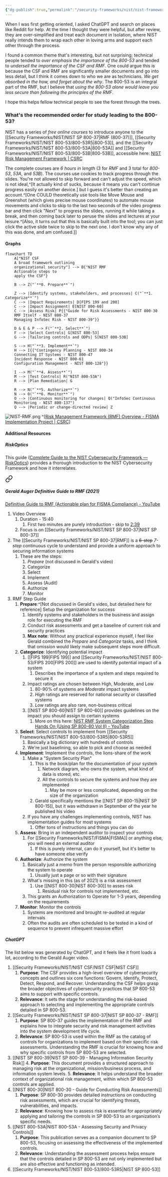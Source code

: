```yaml
---
{"dg-publish":true,"permalink":"/security-frameworks/nist/nist-frameworks-and-s-ps-overview/"}
---
```


When I was first getting oriented, I asked ChatGPT and search on places like Reddit for help. At the time I thought they were helpful, but after review, they are over-simplified and treat each document in isolation, where NIST really intends them to wrap each other in loving arms and support each other through the process.

I found a common theme that's interesting, but not surprising; technical people tended to *over emphasis the importance of the 800-53* and tended to *undersell the importance of the CSF and RMF*. One could argue this is because the CSF and RMF are significantly smaller documents and go into less detail, but I think it comes down to who we are as technicians. *We get absorbed in the how, and forget about the why*. The 800-53 is an integral part of the RMF, but I believe that *using the 800-53 alone would leave you less secure than following the principles of the RMF*.

I hope this helps fellow technical people to see the forest through the trees.
### What's the recommended order for study leading to the 800-53?
NIST has a series of *free online courses* to introduce anyone to the [[Security Frameworks/NIST/NIST SP 800-37\|RMF (800-37)]], [[Security Frameworks/NIST/NIST 800-53/800-53R5\|800-53]], and the [[Security Frameworks/NIST/NIST 800-53/800-53A\|800-53A]] and [[Security Frameworks/NIST/NIST 800-53/800-53B\|800-53B]], accessible here: [NIST Risk Management Framework | CSRC](https://csrc.nist.gov/projects/risk-management/rmf-courses)

The complete courses are *6 hours in length* (3 for *RMF* and 3 total for *800-53*, *53A*, and *53B*). The courses use cookies to track progress through the slides. You're not allowed to skip forward and can't adjust the speed, which is not ideal,^[It actually kind of sucks, because it means you can't continue progress easily on another device.] but I guess it's better than creating an account.^[One COULD theoretically use tools like Move Mouse and Greenshot (which gives precise mouse coordinates) to automate mouse movements and clicks to skip to the last two seconds of the video progress bar and then click "Next" to progress the slides, running it while taking a break, and then coming back later to peruse the slides and lectures at your leisure.^[Also, it turns out that this is basically built into the tool; you can just click the active slide twice to skip to the next one. I don't know why any of this was done, and am confused.]]

#### Graphs
```mermaid
flowchart TD
    A["NIST CSF
    A broad framework outlining
    organizational security"] --> B{"NIST RMF
    Actionable steps to
    apply the CSF"}
  
    B --> Z("`**0. Prepare**`")
  
    Z --> |Identify systems, stakeholders, and processes| C("`**1. Categorize**`")
    C --> |Impact Requirements| D[FIPS 199 and 200]
    C --> |Impact Assignment| E[NIST 800-60]
    C --> |Assess Risk| P{{"Guide for Risk Assessments - NIST 800-30
    RMF Itself - NIST 800-37
    Managing InfoSec Risk - NIST 800-39"}}
  
    D & E & P --> F("`**2. Select**`")
    F --> |Select Controls| G[NIST 800-53]
    G --> |Tailoring controls and ODPs| S[NIST 800-53B]
  
    S --> H("`**3. Implement**`")
    H --> I{{"Contingency Planning - NIST 800-34
    Connecting IT Systems - NIST 800-47
    Incident Response - NIST 800-61
    Configuration Management - NIST 800-128"}}
  
    I --> M("`**4. Assess**`")
    M --> |Test Controls| R("NIST 800-53A")
    R --> |Plan Remediation| G
 
    R --> N("`**5. Authorize**`")
    N --> O("`**6. Monitor**`")
    O --> |Continuous monitoring for changes| Q("InfoSec Continuous
    Monitoring - NIST 800-137")
    Q --> |Periodic or change-directed review| Z
```

![NIST-RMF.png](/img/user/Attachments/NIST-RMF.png)
^[[Risk Management Framework (RMF) Overview - FISMA Implementation Project | CSRC](https://csrc.nist.rip/Projects/Risk-Management/Risk-Management-Framework-(RMF)-Overview)]

#### Additional Resources

##### RiskOptics
This guide ([Complete Guide to the NIST Cybersecurity Framework — RiskOptics](https://reciprocity.com/resource-center/complete-guide-to-the-nist-cybersecurity-framework/)) provides a thorough introduction to the NIST Cybersecurity Framework and how it interrelates.


<div class="transclusion internal-embed is-loaded"><a class="markdown-embed-link" href="/security-frameworks/nist/nist-sp-800-37/#gerald-auger-definitive-guide-to-rmf-2021" aria-label="Open link"><svg xmlns="http://www.w3.org/2000/svg" width="24" height="24" viewBox="0 0 24 24" fill="none" stroke="currentColor" stroke-width="2" stroke-linecap="round" stroke-linejoin="round" class="svg-icon lucide-link"><path d="M10 13a5 5 0 0 0 7.54.54l3-3a5 5 0 0 0-7.07-7.07l-1.72 1.71"></path><path d="M14 11a5 5 0 0 0-7.54-.54l-3 3a5 5 0 0 0 7.07 7.07l1.71-1.71"></path></svg></a><div class="markdown-embed">



##### Gerald Auger Definitive Guide to RMF (2021)
[Definitive Guide to RMF (Actionable plan for FISMA Compliance) - YouTube](https://www.youtube.com/watch?v=8zxzqpw0jBA)
1. Video Overview
	1. Duration - 15:40
		1. First two minutes are purely introduction - skip to [2:39](https://youtu.be/8zxzqpw0jBA?si=ZvR4u-Rwlj0lZPiS&t=159)
	2. Focus is on [[Security Frameworks/NIST/NIST SP 800-37\|NIST SP 800-37]]
2. The [[Security Frameworks/NIST/NIST SP 800-37\|RMF]] is a ~~6-step~~ *7-step* continuous cycle to understand and provide a uniform approach to securing information systems
	1. These are the steps:
		1. *Prepare* (not discussed in Gerald's video)
		2. Categorize
		3. Select
		4. Implement
		5. Assess (Audit)
		6. Authorize
		7. Monitor
3. RMF Step Guide
	1. **Prepare**:^[Not discussed in Gerald's video, but detailed here for reference] Setup the organization for success
		1. Identify systems and stakeholders in the business and assign role for executing the RMF
		2. Conduct risk assessments and get a baseline of current risk and security practices
		3. **Max note**: Without any practical experience myself, I feel like Gerald combined the *Prepare* and *Categorize* tasks, and I think that omission would likely make subsequent steps more difficult.
	2. **Categorize**: Identifying potential impact
		1. [[FIPS 199\|FIPS 199]] and [[Security Frameworks/NIST/NIST 800-53/FIPS 200\|FIPS 200]] are used to identify potential impact of a system
			1. Describes the importance of a system and steps required to secure it
		2. Impact ratings are chosen between High, Moderate, and Low
			1. 80-90% of systems are *Moderate* impact systems
			2. *High* ratings are reserved for national security or classified systems
			3. *Low* ratings are also rare, non-business critical
		3. [[NIST SP 800-60\|NIST SP 800-60]] provides guidelines on the impact you should assign to certain systems
			1. More on this here: [NIST RMF System Categorization Step Hands On (Using SP 800-60 Vol II) - YouTube](https://www.youtube.com/watch?v=yAfM2E2aJEM)
	3. **Select**: Select controls to implement from [[Security Frameworks/NIST/NIST 800-53/800-53R5\|800-53R5]]
		1. Basically a big dictionary with hundreds of controls
		2. We're just baselining, so able to pick and choose as needed
	4. **Implement**: Implement the controls, the lions-share of the work
		1. Make a "System Security Plan"
			1. This is the book/plan for the documentation of your system
				1. Network diagram, who owns the system, what kind of data is stored, etc.
				2. All the controls to secure the systems and how they are implemented
					1. May be more or less complicated, depending on the size of the organization
			2. Gerald specifically mentions the [[NIST SP 800-15\|NIST SP 800-15]], but it was withdrawn in September of the year he published his video
		2. If you have any challenges implementing controls, NIST has implementation guides for most systems
			1. Offer tons of instructions and things you can do
	5. **Assess**: Bring in an independent auditor to inspect your controls
		1. For [[Security Frameworks/NIST/FISMA\|FISMA]] or anything else, you will need an external auditor
			1. If this is purely internal, can do it yourself, but it's better to have someone else verify
	6. **Authorize**: Authorize the system
		1. Basically just a memo from the person responsible authorizing the system to operate
			1. Usually just a page or so with their signature
		2. What's missing in this (as of 2021) is a risk assessment
			1. Use [[NIST 800-30\|NIST 800-30]] to asses risk
				1. Residual risk for controls not implemented, etc.
		3. This grants an Authorization to Operate for 1-3 years, depending on the requirements
	7. **Monitor**: Monitor the controls
		1. Systems are monitored and brought re-audited at regular intervals
		2. Often the audits are often scheduled to be tested in a kind of sequence to prevent infrequent massive effort


</div></div>


##### ChatGPT
The list below was generated by ChatGPT, and it feels like it front loads a lot, according to the Gerald Auger video. 
1. [[Security Frameworks/NIST/NIST CSF/NIST CSF\|NIST CSF]]
	1. **Purpose**: The CSF provides a high-level overview of cybersecurity concepts and outlines six core functions: Govern, Identify, Protect, Detect, Respond, and Recover. Understanding the CSF helps grasp the broader objectives of cybersecurity practices that SP 800-53 aims to support with specific controls.
	2. **Relevance**: It sets the stage for understanding the risk-based approach to selecting and implementing the appropriate controls detailed in SP 800-53.
2. [[Security Frameworks/NIST/NIST SP 800-37\|NIST SP 800-37 - RMF]]
	1. **Purpose**: SP 800-37 guides the implementation of the RMF and explains how to integrate security and risk management activities into the system development life cycle.
	2. **Relevance**: SP 800-53 is used within the RMF as the catalog of controls for organizations to implement based on their specific risk assessments. Understanding the RMF is crucial for knowing how and why specific controls from SP 800-53 are selected.
3. [[NIST SP 800-39\|NIST SP 800-39 - Managing Information Security Risk]]
	4. **Purpose**: This document provides a structured approach to managing risk at the organizational, mission/business process, and information system levels.
	5. **Relevance**: It helps understand the broader context of organizational risk management, within which SP 800-53 controls are applied.
4. [[NIST 800-30\|NIST 800-30 - Guide for Conducting Risk Assessments]]
	1. **Purpose**: SP 800-30 provides detailed instructions on conducting risk assessments, which are crucial for identifying threats, vulnerabilities, and impacts.
	2. **Relevance**: Knowing how to assess risk is essential for appropriately applying and tailoring the controls in SP 800-53 to an organization’s specific needs.
5. [[NIST 800-53A\|NIST 800-53A - Assessing Security and Privacy Controls]]
	1. **Purpose**: This publication serves as a companion document to SP 800-53, focusing on assessing the effectiveness of the implemented controls.
	2. **Relevance**: Understanding the assessment process helps ensure that the controls detailed in SP 800-53 are not only implemented but are also effective and functioning as intended.
6. [[Security Frameworks/NIST/NIST 800-53/800-53R5\|NIST SP 800-53]]
